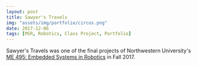```yaml
---
layout: post
title: Sawyer's Travels
img: "assets/img/portfolio/circus.png"
date: 2017-12-06
tags: [MSR, Robotics, Class Project, Portfolio]
---
```


Sawyer's Travels was one of the final projects of Northwestern University's [ME 495: Embedded Systems in Robotics][1] in Fall 2017.

[1]: http://www.mccormick.northwestern.edu/mechanical/courses/descriptions/495-embedded-systems-in-robotics.html
